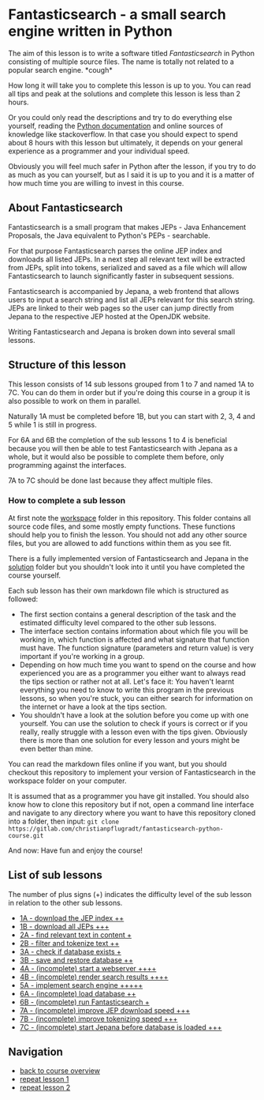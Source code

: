 # Fantasticsearch - a small search engine written in Python #

The aim of this lesson is to write a software titled *Fantasticsearch*
in Python consisting of multiple source files. The name is totally
not related to a popular search engine. \*cough\*

How long it will take you to complete this lesson is up to you. You can read all tips
and peak at the solutions and complete this lesson is less than 2 hours.

Or you could only read the descriptions and try to do everything else yourself,
reading the [Python documentation](https://www.python.org/doc) and online sources
of knowledge like stackoverflow. In that case you should expect to spend about 8 hours
with this lesson but ultimately, it depends on your general experience as a programmer
and your individual speed.

Obviously you will feel much safer in Python after the lesson, 
if you try to do as much as you can yourself, but as I said it is up to you
and it is a matter of how much time you are willing to invest in this course. 

## About Fantasticsearch ##

Fantasticsearch is a small program that makes JEPs - 
Java Enhancement Proposals, the Java equivalent to Python's PEPs - searchable.

For that purpose Fantasticsearch parses the online JEP index and downloads all listed JEPs.
In a next step all relevant text will be extracted from JEPs, split into tokens,
serialized and saved as a file which will allow Fantasticsearch to launch significantly faster
in subsequent sessions.

Fantasticsearch is accompanied by Jepana, a web frontend that allows users to input a search string
and list all JEPs relevant for this search string. JEPs are linked to their web pages so
the user can jump directly from Jepana to the respective JEP hosted at the OpenJDK website.

Writing Fantasticsearch and Jepana is broken down into several small lessons.

## Structure of this lesson ##

This lesson consists of 14 sub lessons grouped from 1 to 7 and named 1A to 7C.
You can do them in order but if you're doing this course in a group
it is also possible to work on them in parallel.

Naturally 1A must be completed before 1B,
but you can start with 2, 3, 4 and 5 while 1 is still in progress.

For 6A and 6B the completion of the sub lessons 1 to 4 is beneficial
because you will then be able to test Fantasticsearch with Jepana as a whole,
but it would also be possible to complete them before,
only programming against the interfaces.

7A to 7C should be done last because they affect multiple files.

### How to complete a sub lesson ###

At first note the [workspace](workspace) folder in this repository. 
This folder contains all source code files, and some mostly empty functions.
These functions should help you to finish the lesson.
You should not add any other source files, but you are allowed to add functions
within them as you see fit.

There is a fully implemented version of Fantasticsearch and Jepana in the [solution](solution)
folder but you shouldn't look into it until you have completed the course yourself.

Each sub lesson has their own markdown file which is structured as followed:
* The first section contains a general description of the task
and the estimated difficulty level compared to the other sub lessons.
* The interface section contains information about which file
  you will be working in, which function is affected 
  and what signature that function must have. The function signature 
  (parameters and return value) is very important if you're working in a group.
* Depending on how much time you want to spend on the course and
  how experienced you are as a programmer you either want to always read the tips
  section or rather not at all. Let's face it: You haven't learnt everything
  you need to know to write this program in the previous lessons, so when you're stuck,
  you can either search for information on the internet or have a look at the tips section.
* You shouldn't have a look at the solution before you come up with one yourself.
  You can use the solution to check if yours is correct or if you really, really
  struggle with a lesson even with the tips given. Obviously there is more than one
  solution for every lesson and yours might be even better than mine.
  
You can read the markdown files online if you want, but you should checkout this repository
to implement your version of Fantasticsearch in the workspace folder on your computer.

It is assumed that as a programmer you have git installed. 
You should also know how to clone this repository but if not,
open a command line interface and navigate to any directory
where you want to have this repository cloned into a folder,
then input: ```git clone https://gitlab.com/christianpflugradt/fantasticsearch-python-course.git```

And now: Have fun and enjoy the course!

## List of sub lessons ##
The number of plus signs (+) indicates the difficulty level of the sub lesson
in relation to the other sub lessons.

* [1A - download the JEP index ++](1A.md)
* [1B - download all JEPs +++](1B.md)
* [2A - find relevant text in content +](2A.md)
* [2B - filter and tokenize text ++](2B.md)
* [3A - check if database exists +](3A.md)
* [3B - save and restore database ++](3B.md)
* [4A - (incomplete) start a webserver ++++ ](4A.md)
* [4B - (incomplete) render search results ++++](4B.md)
* [5A - implement search engine +++++](5A.md)
* [6A - (incomplete) load database ++](6A.md)
* [6B - (incomplete) run Fantasticsearch +](6B.md)
* [7A - (incomplete) improve JEP download speed +++](7A.md)
* [7B - (incomplete) improve tokenizing speed +++](7B.md)
* [7C - (incomplete) start Jepana before database is loaded +++](7C.md)

## Navigation ##
* [back to course overview](../../README.md)
* [repeat lesson 1](../lesson-1.md)
* [repeat lesson 2](../lesson-2.md)
